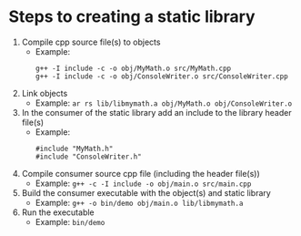 # Steps to creating a static library

1. Compile cpp source file(s) to objects
    * Example: 
        ```
        g++ -I include -c -o obj/MyMath.o src/MyMath.cpp
        g++ -I include -c -o obj/ConsoleWriter.o src/ConsoleWriter.cpp
        ```
2. Link objects
    * Example: `ar rs lib/libmymath.a obj/MyMath.o obj/ConsoleWriter.o`
3. In the consumer of the static library add an include to the library header file(s)
    * Example:
        ```
        #include "MyMath.h"
        #include "ConsoleWriter.h"
        ```
4. Compile consumer source cpp file (including the header file(s))
    * Example: `g++ -c -I include -o obj/main.o src/main.cpp`
5. Build the consumer executable with the object(s) and static library
    * Example: `g++ -o bin/demo obj/main.o lib/libmymath.a`
6. Run the executable
    * Example: `bin/demo`

